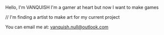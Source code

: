 Hello, I'm VANQUISH
I'm a gamer at heart but now I want to make games

// I'm finding a artist to make art for my current project

You can email me at: vanquish.null@outlook.com
